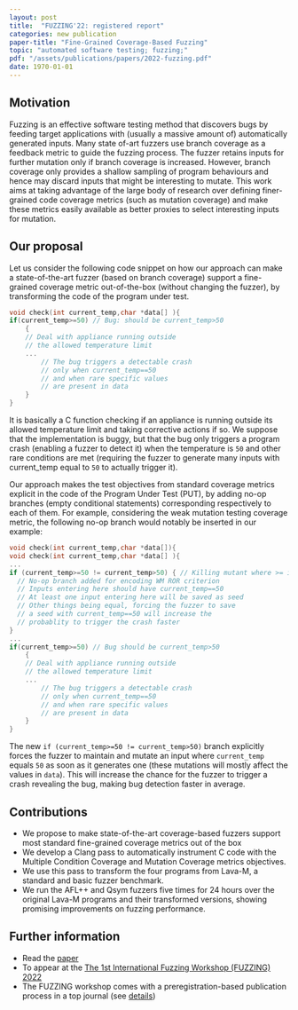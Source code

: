 ```yaml
---
layout: post
title:  "FUZZING'22: registered report"
categories: new publication
paper-title: "Fine-Grained Coverage-Based Fuzzing"
topic: "automated software testing; fuzzing;"
pdf: "/assets/publications/papers/2022-fuzzing.pdf"
date: 1970-01-01
---
```


## Motivation

Fuzzing is an effective software testing method that discovers bugs by feeding target applications with (usually a massive amount of) automatically generated inputs. Many state of-art fuzzers use branch coverage as a feedback metric to guide the fuzzing process. The fuzzer retains inputs for further mutation only if branch coverage is increased. However, branch coverage only provides a shallow sampling of program behaviours and hence may discard inputs that might be interesting to mutate. This work aims at taking advantage of the large body of research over defining finer-grained code coverage metrics (such as mutation coverage) and make these metrics easily available as better proxies to select interesting inputs for mutation.

## Our proposal

Let us consider the following code snippet on how our approach can make a state-of-the-art fuzzer (based on branch coverage) support a fine-grained coverage metric out-of-the-box (without changing the fuzzer), by transforming the code of the program under test.
```c
void check(int current_temp,char *data[] ){
if(current_temp>=50) // Bug: should be current_temp>50
    {
    // Deal with appliance running outside
    // the allowed temperature limit
    ...  
        // The bug triggers a detectable crash 
        // only when current_temp==50
        // and when rare specific values
        // are present in data
    }
}
```
It is basically a C function checking if an appliance is running outside its allowed temperature limit and taking corrective actions if so. We suppose that the implementation is buggy, but that the bug only triggers a program crash (enabling a fuzzer to detect it) when the temperature is `50` and other rare conditions are met (requiring the fuzzer to generate many inputs with current_temp equal to `50` to actually trigger it).

Our approach makes the test objectives from standard coverage metrics explicit in the code of the Program Under Test (PUT), by adding no-op branches (empty conditional statements) corresponding respectively to each of them. For example, considering the weak mutation testing coverage metric, the following no-op branch would notably be inserted in our example: 
```c
void check(int current_temp,char *data[]){
void check(int current_temp,char *data[] ){
...
if (current_temp>=50 != current_temp>50) { // Killing mutant where >= is replaced by >
  // No-op branch added for encoding WM ROR criterion
  // Inputs entering here should have current_temp==50
  // At least one input entering here will be saved as seed
  // Other things being equal, forcing the fuzzer to save 
  // a seed with current_temp==50 will increase the 
  // probablity to trigger the crash faster
}
...
if(current_temp>=50) // Bug should be current_temp>50
    {
    // Deal with appliance running outside
    // the allowed temperature limit
    ...  
        // The bug triggers a detectable crash 
        // only when current_temp==50
        // and when rare specific values
        // are present in data
    }
}
```

The new `if (current_temp>=50 != current_temp>50)` branch explicitly forces the fuzzer to maintain and mutate an input where `current_temp` equals `50` as soon as it generates one (these mutations will mostly affect the values in `data`). This will increase the chance for the fuzzer to trigger a crash revealing the bug, making bug detection faster in average.


## Contributions
- We propose to make state-of-the-art coverage-based fuzzers support most standard fine-grained coverage metrics out of the box
- We develop a Clang pass to automatically
instrument C code with the Multiple Condition Coverage and
Mutation Coverage metrics objectives. 
- We use this pass to transform the four programs from Lava-M, a
standard and basic fuzzer benchmark.
- We run the AFL++ and Qsym fuzzers five times for 24 hours over the original Lava-M programs and their transformed versions, showing promising improvements on fuzzing performance.

## Further information
- Read the [paper](/assets/publications/papers/2022-fuzzing.pdf)
- To appear at the [The 1st International Fuzzing Workshop (FUZZING) 2022](https://fuzzingworkshop.github.io/#guides)
- The FUZZING workshop comes with a preregistration-based publication process in a top journal (see [details](http://fuzzbench.com/blog/2021/04/22/special-issue/))

